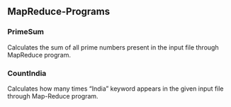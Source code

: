 ## MapReduce-Programs

### PrimeSum  
Calculates the sum of all prime numbers present in the input file through MapReduce program.  

### CountIndia
Calculates how many times “India” keyword appears in the given input file through Map-Reduce program.
